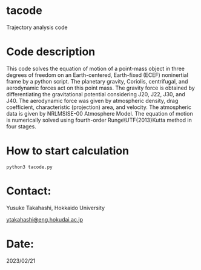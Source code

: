 # tacode
Trajectory analysis code


# Code description

This code solves the equation of motion of a point-mass object in three degrees of freedom on an Earth-centered, Earth-fixed (ECEF) noninertial frame by a python script.
The planetary gravity, Coriolis, centrifugal, and aerodynamic forces act on this point mass.
The gravity force is obtained by differentiating the gravitational potential considering J20, J22, J30, and J40.
The aerodynamic force was given by atmospheric density, drag coefficient, characteristic (projection) area, and velocity.
The atmospheric data is given by NRLMSISE-00 Atmosphere Model.
The equation of motion is numerically solved using fourth-order Runge\UTF{2013}Kutta method in four stages.


# How to start calculation

```
python3 tacode.py
```

# Contact:

Yusuke Takahashi, Hokkaido University

ytakahashi@eng.hokudai.ac.jp


# Date:

2023/02/21
